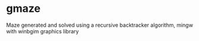 # gmaze
Maze generated and solved using a recursive backtracker algorithm, mingw with winbgim graphics library

